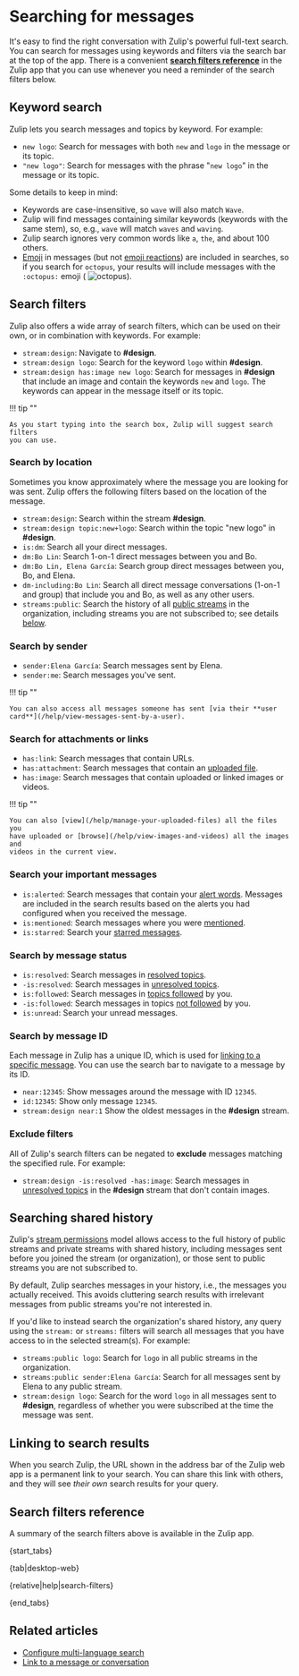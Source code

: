 # Searching for messages

It's easy to find the right conversation with Zulip's powerful full-text search.
You can search for messages using keywords and filters via the search bar at the
top of the app. There is a convenient [**search filters reference**](#search-filters-reference)
in the Zulip app that you can use whenever you need a reminder of the search
filters below.

## Keyword search

Zulip lets you search messages and topics by keyword. For example:

* `new logo`: Search for messages with both `new` and `logo` in the message or
  its topic.
* `"new logo"`: Search for messages with the phrase "`new logo`" in the message
  or its topic.

Some details to keep in mind:

- Keywords are case-insensitive, so `wave` will also match `Wave`.
- Zulip will find messages containing similar keywords (keywords with the same
  stem), so, e.g., `wave` will match `waves` and `waving`.
- Zulip search ignores very common words like `a`, `the`, and about 100 others.
- [Emoji](/help/emoji-and-emoticons) in messages (but not [emoji
  reactions](/help/emoji-reactions)) are included in searches, so if you search
  for `octopus`, your results will include messages with the `:octopus:` emoji (
  <img src="/static/generated/emoji/images-google-64/1f419.png" alt="octopus"
  class="emoji-small"/>).

## Search filters

Zulip also offers a wide array of search filters, which can be used on their
own, or in combination with keywords. For example:

* `stream:design`: Navigate to **#design**.
* `stream:design logo`: Search for the keyword `logo` within **#design**.
* `stream:design has:image new logo`: Search for messages in **#design** that
  include an image and contain the keywords `new` and `logo`. The keywords can
  appear in the message itself or its topic.

!!! tip ""

    As you start typing into the search box, Zulip will suggest search filters
    you can use.

### Search by location

Sometimes you know approximately where the message you are looking for was sent.
Zulip offers the following filters based on the location of the message.

* `stream:design`: Search within the stream **#design**.
* `stream:design topic:new+logo`: Search within the topic "new logo" in
  **#design**.
* `is:dm`: Search all your direct messages.
* `dm:Bo Lin`: Search 1-on-1 direct messages between you and Bo.
* `dm:Bo Lin, Elena García`: Search group direct messages
  between you, Bo, and Elena.
* `dm-including:Bo Lin`: Search all direct message conversations
  (1-on-1 and group) that include you and Bo, as well as any other users.
* `streams:public`: Search the history of all [public
  streams](/help/change-the-privacy-of-a-stream) in the organization, including
  streams you are not subscribed to; see details
  [below](#searching-shared-history).

### Search by sender

* `sender:Elena García`: Search messages sent by Elena.
* `sender:me`: Search messages you've sent.

!!! tip ""

    You can also access all messages someone has sent [via their **user
    card**](/help/view-messages-sent-by-a-user).

### Search for attachments or links

* `has:link`: Search messages that contain URLs.
* `has:attachment`: Search messages that contain an [uploaded
  file](/help/share-and-upload-files).
* `has:image`: Search messages that contain uploaded or linked images or videos.

!!! tip ""

    You can also [view](/help/manage-your-uploaded-files) all the files you
    have uploaded or [browse](/help/view-images-and-videos) all the images and
    videos in the current view.

### Search your important messages

* `is:alerted`: Search messages that contain your [alert
  words](/help/dm-mention-alert-notifications#alert-words). Messages are
  included in the search results based on the alerts you had configured when you
  received the message.
* `is:mentioned`: Search messages where you were
  [mentioned](/help/mention-a-user-or-group).
* `is:starred`: Search your [starred messages](/help/star-a-message).

### Search by message status

* `is:resolved`: Search messages in [resolved topics](/help/resolve-a-topic).
* `-is:resolved`: Search messages in [unresolved topics](/help/resolve-a-topic).
* `is:followed`: Search messages in [topics followed](/help/follow-a-topic) by you.
* `-is:followed`: Search messages in topics [not followed](/help/follow-a-topic) by you.
* `is:unread`: Search your unread messages.

### Search by message ID

Each message in Zulip has a unique ID, which is used for [linking to a specific
message](/help/link-to-a-message-or-conversation#link-to-zulip-from-anywhere).
You can use the search bar to navigate to a message by its ID.

* `near:12345`: Show messages around the message with ID `12345`.
* `id:12345`: Show only message `12345`.
* `stream:design near:1` Show the oldest messages in the **#design** stream.

### Exclude filters

All of Zulip's search filters can be negated to **exclude** messages matching
the specified rule. For example:

- `stream:design -is:resolved -has:image`: Search messages in [unresolved
  topics](/help/resolve-a-topic) in the **#design** stream that don't contain
  images.

## Searching shared history

Zulip's [stream permissions](/help/stream-permissions) model allows access to
the full history of public streams and private streams with shared history,
including messages sent before you joined the stream (or organization), or those
sent to public streams you are not subscribed to.

By default, Zulip searches messages in your history, i.e., the
messages you actually received.  This avoids cluttering search results
with irrelevant messages from public streams you're not interested in.

If you'd like to instead search the organization's shared history, any query
using the `stream:` or `streams:` filters will search all messages that you have
access to in the selected stream(s).  For example:

* `streams:public logo`: Search for `logo` in all public streams in the
  organization.
* `streams:public sender:Elena García`: Search for all messages sent by
  Elena to any public stream.
* `stream:design logo`: Search for the word `logo` in all messages sent to
  **#design**, regardless of whether you were subscribed at the time the message
  was sent.

## Linking to search results

When you search Zulip, the URL shown in the address bar of the Zulip web app is a
permanent link to your search. You can share this link with others, and they
will see *their own* search results for your query.

## Search filters reference

A summary of the search filters above is available in the Zulip app.

{start_tabs}

{tab|desktop-web}

{relative|help|search-filters}

{end_tabs}

## Related articles

* [Configure multi-language search](/help/configure-multi-language-search)
* [Link to a message or
  conversation](/help/link-to-a-message-or-conversation#link-to-zulip-from-anywhere)

